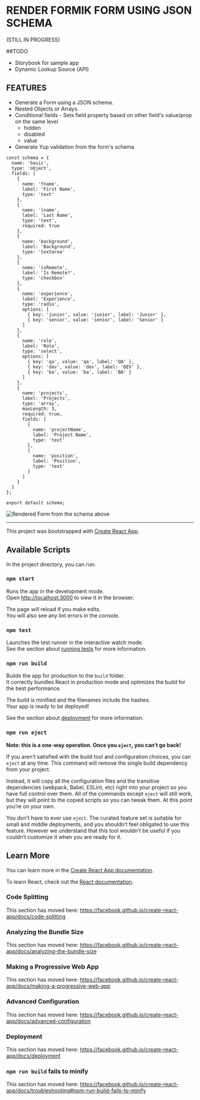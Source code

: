 # RENDER FORMIK FORM USING JSON SCHEMA

(STILL IN PROGRESS)

##TODO

- Storybook for sample app
- Dynamic Lookup Source (API)

## FEATURES

- Generate a Form using a JSON schema.
- Nested Objects or Arrays.
- Conditional fields - Sets field property based on other field's value/prop on the same level
  - hidden
  - disabled
  - value
- Generate Yup validation from the form's schema

```
const schema = {
  name: 'basic',
  type: 'object',
  fields: [
    {
      name: 'fname',
      label: 'First Name',
      type: 'text'
    },
    {
      name: 'lname',
      label: 'Last Name',
      type: 'text',
      required: true
    },
    {
      name: 'background',
      label: 'Background',
      type: 'textarea'
    },
    {
      name: 'isRemote',
      label: 'Is Remote?',
      type: 'checkbox'
    },
    {
      name: 'experience',
      label: 'Experience',
      type: 'radio',
      options: [
        { key: 'junior', value: 'junior', label: 'Junior' },
        { key: 'senior', value: 'senior', label: 'Senior' }
      ]
    },
    {
      name: 'role',
      label: 'Role',
      type: 'select',
      options: [
        { key: 'qa', value: 'qa', label: 'QA' },
        { key: 'dev', value: 'dev', label: 'DEV' },
        { key: 'ba', value: 'ba', label: 'BA' }
      ]
    },
    {
      name: 'projects',
      label: 'Projects',
      type: 'array',
      maxLength: 3,
      required: true,
      fields: [
        {
          name: 'projectName',
          label: 'Project Name',
          type: 'text'
        },
        {
          name: 'position',
          label: 'Position',
          type: 'text'
        }
      ]
    }
  ]
};

export default schema;
```

![Rendered Form from the schema above](/sample-app/images/sample-app.gif)

---

This project was bootstrapped with [Create React App](https://github.com/facebook/create-react-app).

## Available Scripts

In the project directory, you can run:

### `npm start`

Runs the app in the development mode.<br />
Open [http://localhost:3000](http://localhost:3000) to view it in the browser.

The page will reload if you make edits.<br />
You will also see any lint errors in the console.

### `npm test`

Launches the test runner in the interactive watch mode.<br />
See the section about [running tests](https://facebook.github.io/create-react-app/docs/running-tests) for more information.

### `npm run build`

Builds the app for production to the `build` folder.<br />
It correctly bundles React in production mode and optimizes the build for the best performance.

The build is minified and the filenames include the hashes.<br />
Your app is ready to be deployed!

See the section about [deployment](https://facebook.github.io/create-react-app/docs/deployment) for more information.

### `npm run eject`

**Note: this is a one-way operation. Once you `eject`, you can’t go back!**

If you aren’t satisfied with the build tool and configuration choices, you can `eject` at any time. This command will remove the single build dependency from your project.

Instead, it will copy all the configuration files and the transitive dependencies (webpack, Babel, ESLint, etc) right into your project so you have full control over them. All of the commands except `eject` will still work, but they will point to the copied scripts so you can tweak them. At this point you’re on your own.

You don’t have to ever use `eject`. The curated feature set is suitable for small and middle deployments, and you shouldn’t feel obligated to use this feature. However we understand that this tool wouldn’t be useful if you couldn’t customize it when you are ready for it.

## Learn More

You can learn more in the [Create React App documentation](https://facebook.github.io/create-react-app/docs/getting-started).

To learn React, check out the [React documentation](https://reactjs.org/).

### Code Splitting

This section has moved here: https://facebook.github.io/create-react-app/docs/code-splitting

### Analyzing the Bundle Size

This section has moved here: https://facebook.github.io/create-react-app/docs/analyzing-the-bundle-size

### Making a Progressive Web App

This section has moved here: https://facebook.github.io/create-react-app/docs/making-a-progressive-web-app

### Advanced Configuration

This section has moved here: https://facebook.github.io/create-react-app/docs/advanced-configuration

### Deployment

This section has moved here: https://facebook.github.io/create-react-app/docs/deployment

### `npm run build` fails to minify

This section has moved here: https://facebook.github.io/create-react-app/docs/troubleshooting#npm-run-build-fails-to-minify
